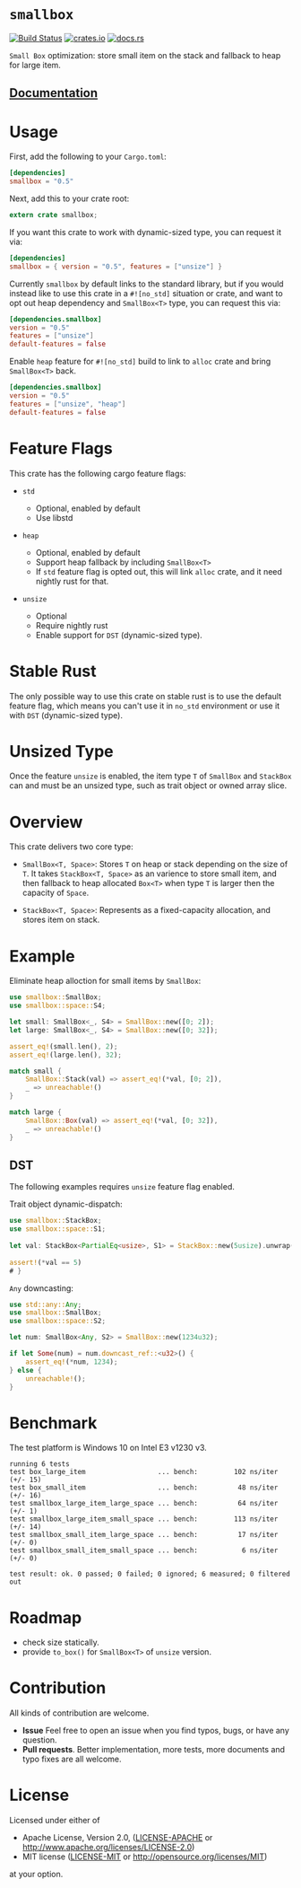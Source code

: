 # `smallbox`

[![Build Status](https://travis-ci.org/andylokandy/smallbox.svg?branch=master)](https://travis-ci.org/andylokandy/smallbox)
[![crates.io](https://img.shields.io/crates/v/smallbox.svg)](https://crates.io/crates/smallbox)
[![docs.rs](https://docs.rs/smallbox/badge.svg)](https://docs.rs/smallbox)


`Small Box` optimization: store small item on the stack and fallback to heap for large item.

## [**Documentation**](https://docs.rs/smallbox/)

 # Usage

 First, add the following to your `Cargo.toml`:

 ```toml
 [dependencies]
 smallbox = "0.5"
 ```

 Next, add this to your crate root:

 ```rust
 extern crate smallbox;
 ```

 If you want this crate to work with dynamic-sized type, you can request it via:

 ```toml
 [dependencies]
 smallbox = { version = "0.5", features = ["unsize"] }
 ```

 Currently `smallbox` by default links to the standard library, but if you would
 instead like to use this crate in a `#![no_std]` situation or crate, and want to
 opt out heap dependency and `SmallBox<T>` type, you can request this via:

 ```toml
 [dependencies.smallbox]
 version = "0.5"
 features = ["unsize"]
 default-features = false
 ```

 Enable `heap` feature for `#![no_std]` build to link to `alloc` crate
 and bring `SmallBox<T>` back.

 ```toml
 [dependencies.smallbox]
 version = "0.5"
 features = ["unsize", "heap"]
 default-features = false
 ```


 # Feature Flags

 This crate has the following cargo feature flags:

 - `std`
   - Optional, enabled by default
   - Use libstd


 - `heap`
   - Optional, enabled by default
   - Support heap fallback by including `SmallBox<T>`
   - If `std` feature flag is opted out, this will link
   `alloc` crate, and it need nightly rust for that.

 - `unsize`
   - Optional
   - Require nightly rust
   - Enable support for `DST` (dynamic-sized type).

 
 # Stable Rust

 The only possible way to use this crate on stable rust is to use the default feature flag, which means you can't use it in `no_std`
 environment or use it with `DST` (dynamic-sized type).

 # Unsized Type
 
 Once the feature `unsize` is enabled, the item type `T` of `SmallBox` and `StackBox` can
 and must be an unsized type, such as trait object or owned array slice. 

 # Overview
 This crate delivers two core type:

 - `SmallBox<T, Space>`: Stores `T` on heap or stack depending on the size of `T`. It takes `StackBox<T, Space>` as an varience to store small item, and then fallback to heap allocated `Box<T>` when type `T` is larger then the capacity of `Space`.

 - `StackBox<T, Space>`: Represents as a fixed-capacity allocation, and  stores item on stack.

 # Example

 Eliminate heap alloction for small items by `SmallBox`:

 ```rust
 use smallbox::SmallBox;
 use smallbox::space::S4;

 let small: SmallBox<_, S4> = SmallBox::new([0; 2]);
 let large: SmallBox<_, S4> = SmallBox::new([0; 32]);

 assert_eq!(small.len(), 2);
 assert_eq!(large.len(), 32);

 match small {
     SmallBox::Stack(val) => assert_eq!(*val, [0; 2]),
     _ => unreachable!()
 }

 match large {
     SmallBox::Box(val) => assert_eq!(*val, [0; 32]),
     _ => unreachable!()
 }
 ```

 ## DST

 The following examples requires `unsize` feature flag enabled.

 Trait object dynamic-dispatch:

 ```rust
 use smallbox::StackBox;
 use smallbox::space::S1;
  
 let val: StackBox<PartialEq<usize>, S1> = StackBox::new(5usize).unwrap();
  
 assert!(*val == 5)
 # }
 ```

 `Any` downcasting:

 ```rust
 use std::any::Any;
 use smallbox::SmallBox;
 use smallbox::space::S2;

 let num: SmallBox<Any, S2> = SmallBox::new(1234u32);

 if let Some(num) = num.downcast_ref::<u32>() {
     assert_eq!(*num, 1234);
 } else {
     unreachable!();
 }
 ```

# Benchmark

The test platform is Windows 10 on Intel E3 v1230 v3.

```
running 6 tests
test box_large_item                  ... bench:         102 ns/iter (+/- 15)
test box_small_item                  ... bench:          48 ns/iter (+/- 16)
test smallbox_large_item_large_space ... bench:          64 ns/iter (+/- 1)
test smallbox_large_item_small_space ... bench:         113 ns/iter (+/- 14)
test smallbox_small_item_large_space ... bench:          17 ns/iter (+/- 0)
test smallbox_small_item_small_space ... bench:           6 ns/iter (+/- 0)

test result: ok. 0 passed; 0 failed; 0 ignored; 6 measured; 0 filtered out
```

# Roadmap

- check size statically.
- provide `to_box()` for `SmallBox<T>` of `unsize` version.

# Contribution

All kinds of contribution are welcome.

- **Issue** Feel free to open an issue when you find typos, bugs, or have any question.
- **Pull requests**. Better implementation, more tests, more documents and typo fixes are all welcome.


# License

Licensed under either of

 * Apache License, Version 2.0, ([LICENSE-APACHE](LICENSE-APACHE) or http://www.apache.org/licenses/LICENSE-2.0)
 * MIT license ([LICENSE-MIT](LICENSE-MIT) or http://opensource.org/licenses/MIT)

at your option.
